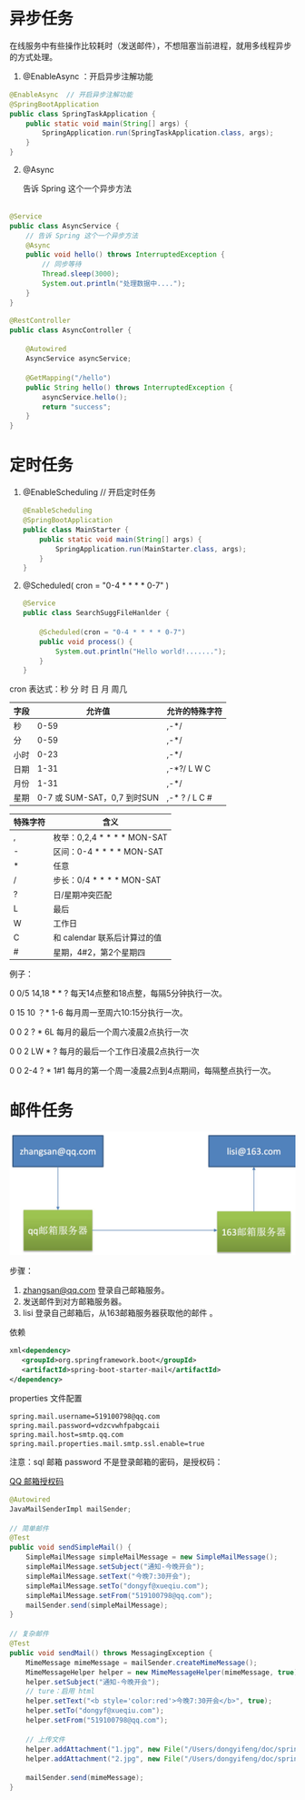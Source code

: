 # 异步任务

在线服务中有些操作比较耗时（发送邮件），不想阻塞当前进程，就用多线程异步的方式处理。

1. @EnableAsync  ：开启异步注解功能

```java
@EnableAsync  // 开启异步注解功能
@SpringBootApplication
public class SpringTaskApplication {
    public static void main(String[] args) {
        SpringApplication.run(SpringTaskApplication.class, args);
    }
}
```

2. @Async 

   告诉 Spring 这个一个异步方法

```java

@Service
public class AsyncService {
    // 告诉 Spring 这个一个异步方法
    @Async
    public void hello() throws InterruptedException {
        // 同步等待
        Thread.sleep(3000);
        System.out.println("处理数据中....");
    }
}
```

```java
@RestController
public class AsyncController {

    @Autowired
    AsyncService asyncService;

    @GetMapping("/hello")
    public String hello() throws InterruptedException {
        asyncService.hello();
        return "success";
    }
}
```



# 定时任务

1. @EnableScheduling  // 开启定时任务

   ```java
   @EnableScheduling
   @SpringBootApplication
   public class MainStarter {
       public static void main(String[] args) {
           SpringApplication.run(MainStarter.class, args);
       }
   }
   ```

   

2. @Scheduled( cron = "0-4 * * * * 0-7" )

   ```java
   @Service
   public class SearchSuggFileHanlder {
   
       @Scheduled(cron = "0-4 * * * * 0-7")
       public void process() {
           System.out.println("Hello world!.......");
       }
   }
   ```

cron 表达式：秒 分 时 日 月 周几

| 字段 | 允许值                      | 允许的特殊字符 |
| ---- | --------------------------- | -------------- |
| 秒   | 0-59                        | ,-*/           |
| 分   | 0-59                        | ,-*/           |
| 小时 | 0-23                        | ,-*/           |
| 日期 | 1-31                        | ,-*?/ L W C    |
| 月份 | 1-31                        | ,-*/           |
| 星期 | 0-7 或 SUM-SAT，0,7 到时SUN | ,-* ? / L C #  |

| 特殊字符 | 含义                         |
| -------- | ---------------------------- |
| ,        | 枚举：0,2,4 * * * * MON-SAT  |
| -        | 区间：0-4 * * * * MON-SAT    |
| *        | 任意                         |
| /        | 步长：0/4 * * * * MON-SAT    |
| ?        | 日/星期冲突匹配              |
| L        | 最后                         |
| W        | 工作日                       |
| C        | 和 calendar 联系后计算过的值 |
| #        | 星期，4#2，第2个星期四       |

例子：

0 0/5 14,18 * * ?    每天14点整和18点整，每隔5分钟执行一次。

0 15 10 ？* 1-6     每月周一至周六10:15分执行一次。

0 0 2 ? * 6L   每月的最后一个周六凌晨2点执行一次

0 0 2 LW * ?    每月的最后一个工作日凌晨2点执行一次

0 0 2-4 ? * 1#1    每月的第一个周一凌晨2点到4点期间，每隔整点执行一次。

# 邮件任务

![邮件发送图](images/QQ20190623-112647@2x.jpg)

步骤：

1. zhangsan@qq.com 登录自己邮箱服务。
2. 发送邮件到对方邮箱服务器。
3. lisi 登录自己邮箱后，从163邮箱服务器获取他的邮件 。



依赖

```xml
xml<dependency>
   <groupId>org.springframework.boot</groupId>
   <artifactId>spring-boot-starter-mail</artifactId>
</dependency>
```

properties 文件配置

```properties
spring.mail.username=519100798@qq.com
spring.mail.password=vdzcvwhfpabgcaii
spring.mail.host=smtp.qq.com
spring.mail.properties.mail.smtp.ssl.enable=true
```

注意：sql 邮箱 password 不是登录邮箱的密码，是授权码：

[QQ 邮箱授权码](https://service.mail.qq.com/cgi-bin/help?subtype=1&&id=28&&no=1001256)

```java
@Autowired
JavaMailSenderImpl mailSender;

// 简单邮件
@Test
public void sendSimpleMail() {
    SimpleMailMessage simpleMailMessage = new SimpleMailMessage();
    simpleMailMessage.setSubject("通知-今晚开会");
    simpleMailMessage.setText("今晚7:30开会");
    simpleMailMessage.setTo("dongyf@xueqiu.com");
    simpleMailMessage.setFrom("519100798@qq.com");
    mailSender.send(simpleMailMessage);
}

// 复杂邮件
@Test
public void sendMail() throws MessagingException {
    MimeMessage mimeMessage = mailSender.createMimeMessage();
    MimeMessageHelper helper = new MimeMessageHelper(mimeMessage, true);
    helper.setSubject("通知-今晚开会");
  	// ture：启用 html
    helper.setText("<b style='color:red'>今晚7:30开会</b>", true);
    helper.setTo("dongyf@xueqiu.com");
    helper.setFrom("519100798@qq.com");

    // 上传文件
    helper.addAttachment("1.jpg", new File("/Users/dongyifeng/doc/spring_boot/images/WX20190621-230859.png"));
    helper.addAttachment("2.jpg", new File("/Users/dongyifeng/doc/spring_boot/images/QQ20190623-112647@2x.jpg"));

    mailSender.send(mimeMessage);
}
```













